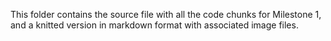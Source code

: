 This folder contains the source file with all the code chunks for Milestone 1, and a knitted version in markdown format with associated image files. 